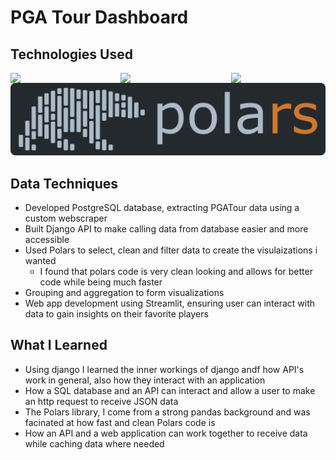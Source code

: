 # PGA Tour Dashboard

## Technologies Used

<div style="display: flex; justify-content: space-between;">
  <img src="https://static.djangoproject.com/img/logos/django-logo-negative.svg" width="30%">
  <img src="https://www.python.org/static/community_logos/python-logo-master-v3-TM.png" width="30%">
  <img src="https://streamlit.io/images/brand/streamlit-logo-primary-colormark-lighttext.png" width="30%">
</div>

<img src="https://raw.githubusercontent.com/pola-rs/polars-static/master/logos/polars_github_logo_rect_dark_name.svg">

## Data Techniques
- Developed PostgreSQL database, extracting PGATour data using a custom webscraper
- Built Django API to make calling data from database easier and more accessible
- Used Polars to select, clean and filter data to create the visulaizations i wanted
    - I found that polars code is very clean looking and allows for better code while being much faster
- Grouping and aggregation to form visualizations
- Web app development using Streamlit, ensuring user can interact with data to gain insights on their favorite players

## What I Learned
- Using django I learned the inner workings of django andf how API's work in general, also how they interact with an application
- How a SQL database and an API can interact and allow a user to make an http request to receive JSON data
- The Polars library, I come from a strong pandas background and was facinated at how fast and clean Polars code is
- How an API and a web application can work together to receive data while caching data where needed
